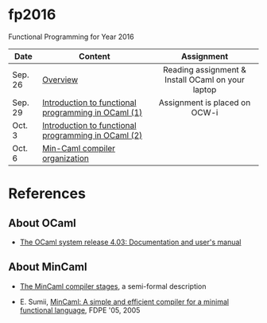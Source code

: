# fp2016
Functional Programming for Year 2016

Date | Content | Assignment
----- | ----- | :-----:
Sep. 26 | [Overview](01-overview.md) | Reading assignment & Install OCaml on your laptop
Sep. 29 | [Introduction to functional programming in OCaml (1)](02-ocaml1.md) | Assignment is placed on OCW-i
Oct. 3 | [Introduction to functional programming in OCaml (2)](02-ocaml1.md) |
Oct. 6 | [Min-Caml compiler organization](04-mincaml.md) |

# References

## About OCaml

- [The OCaml system release 4.03: Documentation and user's manual](doc/ocaml-4.03-refman.pdf)

## About MinCaml

- [The MinCaml compiler stages](doc/mincaml-overview.pdf), a semi-formal description

- E. Sumii, [MinCaml: A simple and efficient compiler for a minimal functional language](doc/sumii-05-mincaml-paper.pdf), FDPE '05, 2005

<!--
Class 2	Introduction to functional programming in OCaml (1)	 Primitive data types, compound data types, algebraic data types. 
Class 3	Introduction to functional programming in OCaml (2)	 Recursive data structures, recursive functions, higher-order functions, mutable states. 
Class 4	Introduction to functional programming in OCaml (3)	 Records, exception handling, modules, standard library, tools
-->

